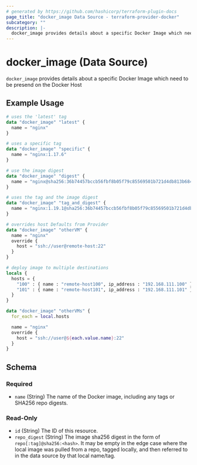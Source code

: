 ```yaml
---
# generated by https://github.com/hashicorp/terraform-plugin-docs
page_title: "docker_image Data Source - terraform-provider-docker"
subcategory: ""
description: |-
  docker_image provides details about a specific Docker Image which need to be presend on the Docker Host
---
```


# docker_image (Data Source)

`docker_image` provides details about a specific Docker Image which need to be presend on the Docker Host

## Example Usage

```terraform
# uses the 'latest' tag
data "docker_image" "latest" {
  name = "nginx"
}

# uses a specific tag
data "docker_image" "specific" {
  name = "nginx:1.17.6"
}

# use the image digest
data "docker_image" "digest" {
  name = "nginx@sha256:36b74457bccb56fbf8b05f79c85569501b721d4db813b684391d63e02287c0b2"
}

# uses the tag and the image digest
data "docker_image" "tag_and_digest" {
  name = "nginx:1.19.1@sha256:36b74457bccb56fbf8b05f79c85569501b721d4db813b684391d63e02287c0b2"
}

# overrides host Defaults from Provider
data "docker_image" "otherVM" {
  name = "nginx"
  override {
    host = "ssh://user@remote-host:22"
  }
}

# deploy image to multiple destinations
locals {
  hosts = {
    "100" : { name : "remote-host100", ip_address : "192.168.111.100" }
    "101" : { name : "remote-host101", ip_address : "192.168.111.101" }
  }
}

data "docker_image" "otherVMs" {
  for_each = local.hosts

  name = "nginx"
  override {
    host = "ssh://user@${each.value.name}:22"
  }
}
```

<!-- schema generated by tfplugindocs -->
## Schema

### Required

- `name` (String) The name of the Docker image, including any tags or SHA256 repo digests.

### Read-Only

- `id` (String) The ID of this resource.
- `repo_digest` (String) The image sha256 digest in the form of `repo[:tag]@sha256:<hash>`. It may be empty in the edge case where the local image was pulled from a repo, tagged locally, and then referred to in the data source by that local name/tag.


